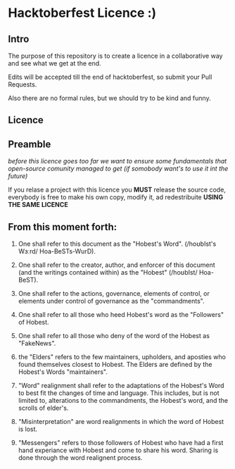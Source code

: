 # Hacktoberfest Licence :)

## Intro
The purpose of this repository is to create a licence in a collaborative way and see what we get at the end.

Edits will be accepted till the end of hacktoberfest, so submit your Pull Requests. 

Also there are no formal rules, but we should try to be kind and funny. 

## Licence

## Preamble
*before this licence goes too far we want to ensure some fundamentals that open-source comunity managed to get (if somobody want's to use it int the future)*

If you relase a project with this licence you **MUST** release the source code, everybody is free to make his own copy, modify it, ad redestribuite **USING THE SAME LICENCE**     

## From this moment forth:


1. One shall refer to this document as the "Hobest's Word". (/hoʊbIst's Wɜːrd/    Hoa-BeSTs-WurD).

2. One shall refer to the creator, author, and enforcer of this document (and the writings contained within) as the "Hobest" (/hoʊbIst/    Hoa-BeST).

3. One shall refer to the actions, governance, elements of control, or elements under control of governance as the "commandments".

4. One shall refer to all those who heed Hobest's word as the "Followers" of Hobest.

5. One shall refer to all those who deny of the word of the Hobest as "FakeNews". 

6. the "Elders" refers to the few maintainers, upholders, and aposties who found themselves closest to Hobest. The Elders are defined by the Hobest's Words "maintainers".

7. "Word" realignment shall refer to the adaptations of the Hobest's Word to best fit the changes of time and language. This includes, but is not limited to, alterations to the commandments, the Hobest's word, and the scrolls of elder's.

8. "Misinterpretation" are word realignments in which the word of Hobest is lost.

9. "Messengers" refers to those followers of Hobest who have had a first hand experiance with Hobest and come to share his word. Sharing is done through the word realignent process.
